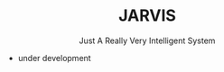 <p align="center">
  <h1 align="center">JARVIS</h1>
</p>

<p align="center">
    Just A Really Very Intelligent System
</p>

- under development
